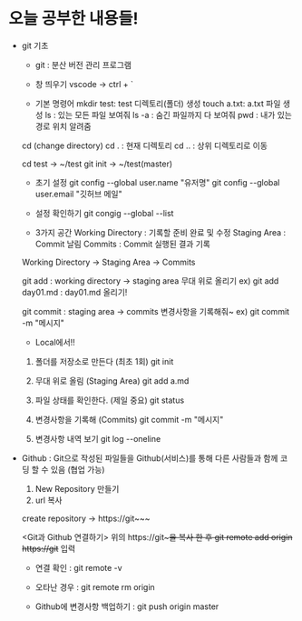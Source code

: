 # 오늘 공부한 내용들!

- git 기초
    - git : 분산 버전 관리 프로그램
    
    - 창 띄우기
    vscode -> ctrl + `


    - 기본 명령어
    mkdir test: test 디렉토리(폴더) 생성
    touch a.txt: a.txt 파일 생성
    ls : 있는 모든 파일 보여줘
    ls -a : 숨긴 파일까지 다 보여줘
    pwd : 내가 있는 경로 위치 알려줌

    cd (change directory)
    cd . : 현재 디렉토리
    cd .. : 상위 디렉토리로 이동

    cd test -> ~/test
    git init -> ~/test(master)


    - 초기 설정
    git config --global user.name "유저명"
    git config --global user.email "깃허브 메일"

    - 설정 확인하기
    git congig --global --list


    - 3가지 공간 
    Working Directory : 기록할 준비 완료 및 수정
    Staging  Area : Commit 날림
    Commits : Commit 실행된 결과 기록

    Working Directory -> Staging Area -> Commits

    git add 
    : working directory -> staging area
    무대 위로 올리기
    ex) git add day01.md : day01.md 올리기!

    git commit
    : staging area -> commits
    변경사항을 기록해줘~
    ex) git commit -m "메시지"

    
    - Local에서!!
    1. 폴더를 저장소로 만든다 (최초 1회)
        git init

    2. 무대 위로 올림 (Staging Area)
        git add a.md

    3. 파일 상태를 확인한다. (제일 중요)
        git status

    4. 변경사항을 기록해 (Commits)
        git commit -m "메시지"

    5. 변경사항 내역 보기
        git log --oneline




- Github
: Git으로 작성된 파일들을 Github(서비스)를 통해 다른 사람들과 함께 코딩 할 수 있음 (협업 가능)

    1. New Repository 만들기
    2. url 복사

    create repository -> https://git~~~


    <Git과 Github 연결하기>
    위의 https://git~~~을 복사 한 후 
    git remote add origin https://git~~ 입력

    - 연결 확인 : git remote -v

    - 오타난 경우 : git remote rm origin

    - Github에 변경사항 백업하기 
    : git push origin master












    
     

    
        
    
    
